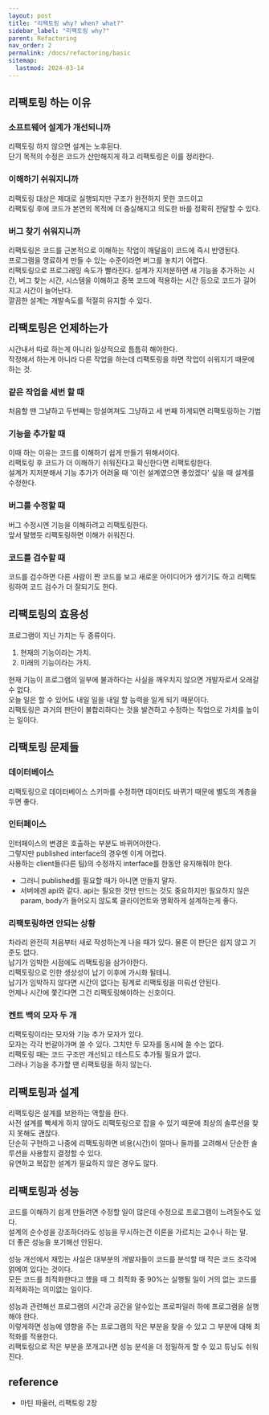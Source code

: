```yaml
---
layout: post
title: "리팩토링 why? when? what?"
sidebar_label: "리팩토링 why?"
parent: Refactoring
nav_order: 2
permalink: /docs/refactoring/basic
sitemap:
  lastmod: 2024-03-14
---
```


## 리팩토링 하는 이유

### 소프트웨어 설계가 개선되니까

리팩토링 하지 않으면 설계는 노후된다.  
단기 목적의 수정은 코드가 산만해지게 하고 리팩토링은 이를 정리한다.  

### 이해하기 쉬워지니까

리팩토링 대상은 제대로 실행되지만 구조가 완전하지 못한 코드이고  
리팩토링 후에 코드가 본연의 목적에 더 충실해지고 의도한 바를 정확히 전달할 수 있다.

### 버그 찾기 쉬워지니까

리팩토링은 코드를 근본적으로 이해하는 작업이 깨달음이 코드에 즉시 반영된다.  
프로그램을 명료하게 만들 수 있는 수준이라면 버그를 놓치기 어렵다.  
리팩토링으로 프로그래밍 속도가 빨라진다.
설계가 지저분하면 새 기능을 추가하는 시간, 버그 찾는 시간, 시스템을 이해하고 중복 코드에 적용하는 시간 등으로 코드가 길어지고 시간이 늘어난다.  
깔끔한 설계는 개발속도를 적절히 유지할 수 있다.  

## 리팩토링은 언제하는가

시간내서 따로 하는게 아니라 일상적으로 틈틈히 해야한다.  
작정해서 하는게 아니라 다른 작업을 하는데 리팩토링을 하면 작업이 쉬워지기 때문에 하는 것.  

### 같은 작업을 세번 할 때

처음할 땐 그냘하고 두번째는 망설여져도 그냥하고 세 번째 하게되면 리팩토링하는 기법  

### 기능을 추가할 때

이때 하는 이유는 코드를 이해하기 쉽게 만들기 위해서이다.  
리팩토링 후 코드가 더 이해하기 쉬워진다고 확신한다면 리팩토링한다.  
설계가 지저분해서 기능 추가가 어려울 때 '이런 설계였으면 좋았겠다' 싶을 때 설계를 수정한다.

### 버그를 수정할 때

버그 수정시엔 기능을 이해하려고 리팩토링한다.  
앞서 말했듯 리팩토링하면 이해가 쉬워진다.

### 코드를 검수할 때

코드를 검수하면 다른 사람이 짠 코드를 보고 새로운 아이디어가 생기기도 하고 리팩토링하여 코드 검수가 더 잘되기도 한다.

## 리팩토링의 효용성

프로그램이 지닌 가치는 두 종류이다.
1. 현재의 기능이라는 가치.
2. 미래의 기능이라는 가치.

현재 기능이 프로그램의 일부에 불과하다는 사실을 깨우치지 않으면 개발자로서 오래갈 수 없다.  
오늘 일은 할 수 있어도 내일 일을 내일 할 능력을 일게 되기 때문이다.  
리팩토링은 과거의 판단이 불합리하다는 것을 발견하고 수정하는 작업으로 가치를 높이는 일이다.

## 리팩토링 문제들

### 데이터베이스

리팩토링으로 데이터베이스 스키마를 수정하면 데이터도 바뀌기 때문에 별도의 계층을 두면 좋다.

### 인터페이스

인터페이스의 변경은 호출하는 부분도 바뀌어야한다.  
그렇지만 published interface의 경우엔 이게 어렵다.   
사용하는 client들(다른 팀)의 수정까지 interface를 한동안 유지해줘야 한다. 
- 그러니 published를 필요할 때가 아니면 만들지 말자.
- 서버에겐 api와 같다. api는 필요한 것만 만드는 것도 중요하지만 필요하지 않은 param, body가 들어오지 않도록 클라이언트와 명확하게 설계하는게 좋다.

### 리팩토링하면 안되는 상황

차라리 완전히 처음부터 새로 작성하는게 나을 때가 있다. 물론 이 판단은 쉽지 않고 기준도 없다.  
납기가 임박한 시점에도 리팩토링을 삼가야한다.  
리팩토링으로 인한 생상성이 납기 이후에 가시화 될테니.  
납기가 임박하지 않다면 시간이 없다는 핑계로 리팩토링을 미뤄선 안된다.  
언제나 시간에 쫓긴다면 그건 리팩토링해야하는 신호이다.  

### 켄트 백의 모자 두 개

리팩토링이라는 모자와 기능 추가 모자가 있다.  
모자는 각각 번갈아가며 쓸 수 있다. 그치만 두 모자를 동시에 쓸 수는 없다.  
리팩토링 때는 코드 구조만 개선되고 테스트도 추가될 필요가 없다.  
그러나 기능을 추가할 땐 리팩토링을 하지 않는다.

## 리팩토링과 설계

리팩토링은 설계를 보완하는 역할을 한다.  
사전 설계를 빡세게 하지 않아도 리팩토링으로 잡을 수 있기 때문에 최상의 솔루션을 찾지 못해도 괜찮다.  
단순히 구현하고 나중에 리팩토링하면 비용(시간)이 얼마나 들까를 고려해서 단순한 솔루션을 사용할지 결정할 수 있다.  
유연하고 복잡한 설계가 필요하지 않은 경우도 많다.

## 리팩토링과 성능

코드를 이해하기 쉽게 만들려면 수정할 일이 많은데 수정으로 프로그램이 느려질수도 있다.  
설계의 순수성을 강조하더라도 성능을 무시하는건 이론을 가르치는 교수나 하는 말.  
더 좋은 성능을 포기해선 안된다.

성능 개선에서 재밌는 사실은 대부분의 개발자들이 코드를 분석할 때 작은 코드 조각에 얽메여 있다는 것이다.  
모든 코드를 최적화한다고 했을 때 그 최적화 중 90%는 실행될 일이 거의 없는 코드를 최적화하는 의미없는 일이다.  

성능과 관련해선 프로그램의 시간과 공간을 알수있는 프로파일러 하에 프로그램을 실행해야 한다.  
이렇게하면 성능에 영향을 주는 프로그램의 작은 부분을 찾을 수 있고 그 부분에 대해 최적화를 적용한다.  
리팩토링으로 작은 부분을 쪼개고나면 성능 분석을 더 정밀하게 할 수 있고 튜닝도 쉬워진다.

## reference
 - 마틴 파울러, 리팩토링 2장